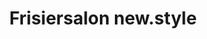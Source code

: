---
title: "Frisiersalon new.style"
url: /deutsch-brodersdorf/frisiersalon-new-style/
shop: Friseur
---